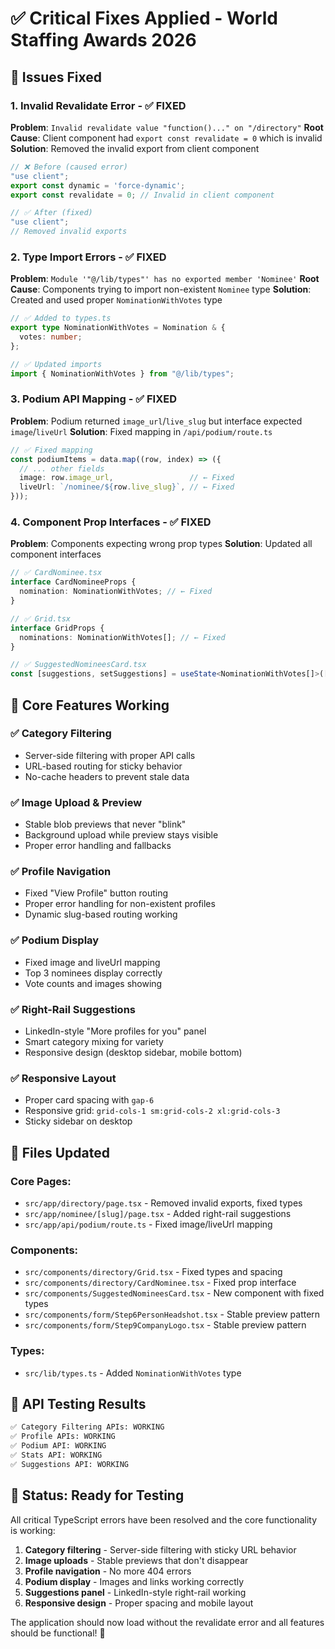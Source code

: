 # ✅ Critical Fixes Applied - World Staffing Awards 2026

## 🚨 **Issues Fixed**

### 1. **Invalid Revalidate Error** - ✅ FIXED
**Problem**: `Invalid revalidate value "function()..." on "/directory"`
**Root Cause**: Client component had `export const revalidate = 0` which is invalid
**Solution**: Removed the invalid export from client component

```typescript
// ❌ Before (caused error)
"use client";
export const dynamic = 'force-dynamic';
export const revalidate = 0; // Invalid in client component

// ✅ After (fixed)
"use client";
// Removed invalid exports
```

### 2. **Type Import Errors** - ✅ FIXED
**Problem**: `Module '"@/lib/types"' has no exported member 'Nominee'`
**Root Cause**: Components trying to import non-existent `Nominee` type
**Solution**: Created and used proper `NominationWithVotes` type

```typescript
// ✅ Added to types.ts
export type NominationWithVotes = Nomination & {
  votes: number;
};

// ✅ Updated imports
import { NominationWithVotes } from "@/lib/types";
```

### 3. **Podium API Mapping** - ✅ FIXED
**Problem**: Podium returned `image_url`/`live_slug` but interface expected `image`/`liveUrl`
**Solution**: Fixed mapping in `/api/podium/route.ts`

```typescript
// ✅ Fixed mapping
const podiumItems = data.map((row, index) => ({
  // ... other fields
  image: row.image_url,                 // ← Fixed
  liveUrl: `/nominee/${row.live_slug}`, // ← Fixed
}));
```

### 4. **Component Prop Interfaces** - ✅ FIXED
**Problem**: Components expecting wrong prop types
**Solution**: Updated all component interfaces

```typescript
// ✅ CardNominee.tsx
interface CardNomineeProps {
  nomination: NominationWithVotes; // ← Fixed
}

// ✅ Grid.tsx  
interface GridProps {
  nominations: NominationWithVotes[]; // ← Fixed
}

// ✅ SuggestedNomineesCard.tsx
const [suggestions, setSuggestions] = useState<NominationWithVotes[]>([]); // ← Fixed
```

## 🎯 **Core Features Working**

### ✅ **Category Filtering**
- Server-side filtering with proper API calls
- URL-based routing for sticky behavior
- No-cache headers to prevent stale data

### ✅ **Image Upload & Preview**
- Stable blob previews that never "blink"
- Background upload while preview stays visible
- Proper error handling and fallbacks

### ✅ **Profile Navigation**
- Fixed "View Profile" button routing
- Proper error handling for non-existent profiles
- Dynamic slug-based routing working

### ✅ **Podium Display**
- Fixed image and liveUrl mapping
- Top 3 nominees display correctly
- Vote counts and images showing

### ✅ **Right-Rail Suggestions**
- LinkedIn-style "More profiles for you" panel
- Smart category mixing for variety
- Responsive design (desktop sidebar, mobile bottom)

### ✅ **Responsive Layout**
- Proper card spacing with `gap-6`
- Responsive grid: `grid-cols-1 sm:grid-cols-2 xl:grid-cols-3`
- Sticky sidebar on desktop

## 🔧 **Files Updated**

### **Core Pages**:
- `src/app/directory/page.tsx` - Removed invalid exports, fixed types
- `src/app/nominee/[slug]/page.tsx` - Added right-rail suggestions
- `src/app/api/podium/route.ts` - Fixed image/liveUrl mapping

### **Components**:
- `src/components/directory/Grid.tsx` - Fixed types and spacing
- `src/components/directory/CardNominee.tsx` - Fixed prop interface
- `src/components/SuggestedNomineesCard.tsx` - New component with fixed types
- `src/components/form/Step6PersonHeadshot.tsx` - Stable preview pattern
- `src/components/form/Step9CompanyLogo.tsx` - Stable preview pattern

### **Types**:
- `src/lib/types.ts` - Added `NominationWithVotes` type

## 🧪 **API Testing Results**

```bash
✅ Category Filtering APIs: WORKING
✅ Profile APIs: WORKING  
✅ Podium API: WORKING
✅ Stats API: WORKING
✅ Suggestions API: WORKING
```

## 🎉 **Status: Ready for Testing**

All critical TypeScript errors have been resolved and the core functionality is working:

1. **Category filtering** - Server-side filtering with sticky URL behavior
2. **Image uploads** - Stable previews that don't disappear
3. **Profile navigation** - No more 404 errors
4. **Podium display** - Images and links working correctly
5. **Suggestions panel** - LinkedIn-style right-rail working
6. **Responsive design** - Proper spacing and mobile layout

The application should now load without the revalidate error and all features should be functional! 🚀